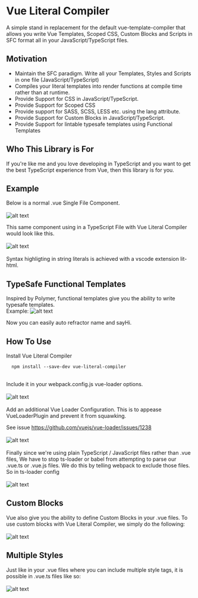 # Vue Literal Compiler
A simple stand in replacement for the default vue-template-compiler that allows you write Vue Templates, Scoped CSS, Custom Blocks and Scripts in SFC format all in your JavaScript/TypeScript files.

## Motivation
* Maintain the SFC paradigm. Write all your Templates, Styles and Scripts in one file (JavaScript/TypeScript)
* Compiles your literal templates into render functions at compile time rather than at runtime.
* Provide Support for CSS in JavaScript/TypeScript.
* Provide Support for Scoped CSS
* Provide support for SASS, SCSS, LESS etc. using the lang attribute.
* Provide Support for Custom Blocks in JavaScript/TypeScript.
* Provide Support for lintable typesafe templates using Functional Templates

## Who This Library is For
If you're like me and you love developing in TypeScript and you want to get the best TypeScript experience from Vue, then this library is for you.

## Example
Below is a normal .vue Single File Component.\
\
![alt text](./images/1-1.png)

This same component using in a TypeScript File with Vue Literal Compiler would look like this.\
\
![alt text](./images/2-1.png)\
\
Syntax highligting in string literals is achieved with a vscode extension lit-html.


## TypeSafe Functional Templates
Inspired by Polymer, functional templates give you the ability to write typesafe templates.\
Example:
![alt text](./images/3-1.png)

Now you can easily auto refractor name and sayHi.

## How To Use

Install Vue Literal Compiler
```
  npm install --save-dev vue-literal-compiler
```
\
Include it in your webpack.config.js vue-loader options.\
\
![alt text](./images/4-1.png)\
\
Add an additional Vue Loader Configuration. 
This is to appease VueLoaderPlugin and prevent it from squawking. 

See issue https://github.com/vuejs/vue-loader/issues/1238 \
\
![alt text](./images/4-2.png) \
\
Finally since we're using plain TypeScript / JavaScript files rather than .vue files, We have to stop ts-loader or babel from attempting to parse our .vue.ts or .vue.js files. We do this by telling webpack to exclude those files.\
So in ts-loader config\
\
![alt text](./images/4-3.png)

## Custom Blocks
Vue also give you the ability to define Custom Blocks in your .vue files. To use custom blocks with Vue Literal Compiler, we simply do the following:\
\
![alt text](./images/5-1.png)

## Multiple Styles
Just like in your .vue files where you can include multiple style tags, it is possible in .vue.ts files like so: \
\
![alt text](./images/6-1.png)
